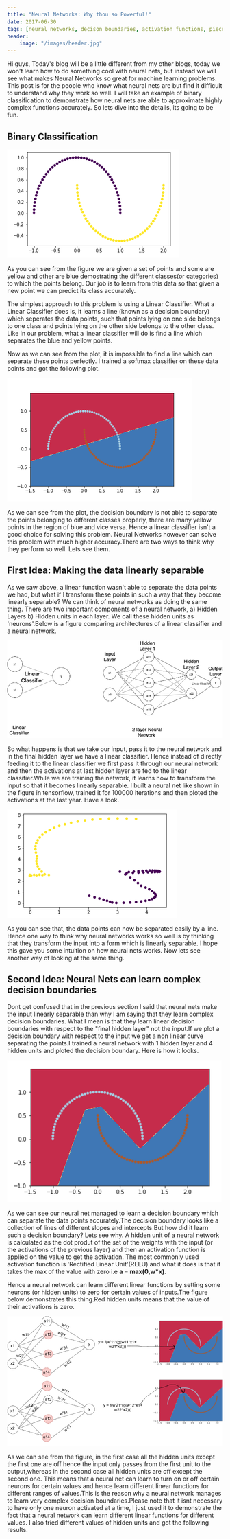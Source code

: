 ```yaml
---
title: "Neural Networks: Why thou so Powerful!"
date: 2017-06-30
tags: [neural networks, decison boundaries, activation functions, piecewise linear]
header:
    image: "/images/header.jpg"
---
```


Hi guys, Today's blog will be a little different from my other blogs, today we won't learn how to do something cool with neural nets, but instead we will see what makes Neural Networks so great for machine learning problems. This post is for the people who know what neural nets are but find it difficult to understand why they work so well. I will take an example of binary classification to demonstrate how neural nets are able to approximate highly complex functions accurately. So lets dive into the details, its going to be fun.

## Binary Classification
![alt text](/images/neuralnets/data.png)

As you can see from the figure we are given a set of points and some are yellow and other are blue demostrating the different classes(or categories) to which the points belong. Our job is to learn from this data so that given a new point we can predict its class accurately.

The simplest approach to this problem is using a Linear Classifier. What a Linear Classifier does is, it learns a line (known as a decision boundary) which seperates the data points, such that points lying on one side belongs to one class and points lying on the other side belongs to the other class. Like in our problem, what a linear classifier will do is find a line which separates the blue and yellow points.

Now as we can see from the plot, it is impossible to find a line which can separate these points perfectly. I trained a softmax classifier on these data points and got the following plot.

![alt text](/images/neuralnets/myfig.png)

As we can see from the plot, the decision boundary is not able to separate the points belonging to different classes properly, there are many yellow points in the region of blue and vice versa. Hence a linear classifier isn't a good choice for solving this problem. Neural Networks however can solve this problem with much higher accuracy.There are two ways to think why they perform so well. Lets see them.

## First Idea: Making the data linearly separable
As we saw above, a linear function wasn't able to separate the data points we had, but what if I transform these points in such a way that they become linearly separable? We can think of neural networks as doing the same thing.
There are two important components of a neural network, a) Hidden Layers b) Hidden units in each layer. We call these hidden units as 'neurons'.Below is a figure comparing architectures of a linear classifier and a neural network.

![alt text](/images/neuralnets/download.png)

So what happens is that we take our input, pass it to the neural network and in the final hidden layer we have a linear classifier. Hence instead of directly feeding it to the linear classifier we first pass it through our neural network and then the activations at last hidden layer are fed to the linear classifier.While we are training the network, it learns how to transform the input so that it becomes linearly separable.
I built a neural net like shown in the figure in tensorflow, trained it for 100000 iterations and then ploted the activations at the last year. Have a look.

![alt text](/images/neuralnets/lsepro.png)

As you can see that, the data points can now be separated easily by a line. Hence one way to think why neural networks works so well is by thinking that they transform the input into a form which is linearly separable. I hope this gave you some intuition on how neural nets works. Now lets see another way of looking at the same thing.

## Second Idea: Neural Nets can learn complex decision boundaries

Dont get confused that in the previous section I said that neural nets make the input linearly separable than why I am saying that they learn complex decision boundaries. What I mean is that they learn linear decision boundaries with respect to the "final hidden layer" not the input.If we plot a decision boundary with respect to the input we get a non linear curve separating the points.I trained a neural network with 1 hidden layer and 4 hidden units and ploted the decision boundary. Here is how it looks.

![alt text](/images/neuralnets/dbnn4.png)

As we can see our neural net managed to learn a decision boundary which can separate the data points accurately.The decision boundary looks like a collection of lines of different slopes and intercepts.But how did it learn such a decision boundary? Lets see why.
A hidden unit of a neural network is calculated as the dot produt of the set of the weights with the input (or the activations of the previous layer) and then an activation function is applied on the value to get the activation. The most commonly used activation function is 'Rectified Linear Unit'(RELU) and what it does is that it takes the max of the value with zero i.e **a = max(0,w*x)**.

Hence a neural network can learn different linear functions by setting some neurons (or hidden units) to zero for certain values of inputs.The figure below demonstrates this thing.Red hidden units means that the value of their activations is zero.

![alt text](/images/neuralnets/export.png)

As we can see from the figure, in the first case all the hidden units except the first one are off hence the input only passes from the first unit to the output,whereas in the second case all hidden units are off except the second one. This means that a neural net can learn to turn on or off certain neurons for certain values and hence learn different linear functions for different ranges of values.This is the reason why a neural network manages to learn very complex decision boundaries.Please note that it isnt necessary to have only one neuron activated at a time, I just used it to demonstrate the fact that a neural network can learn different linear functions for different values. I also tried different values of hidden units and got the following results.


                                 